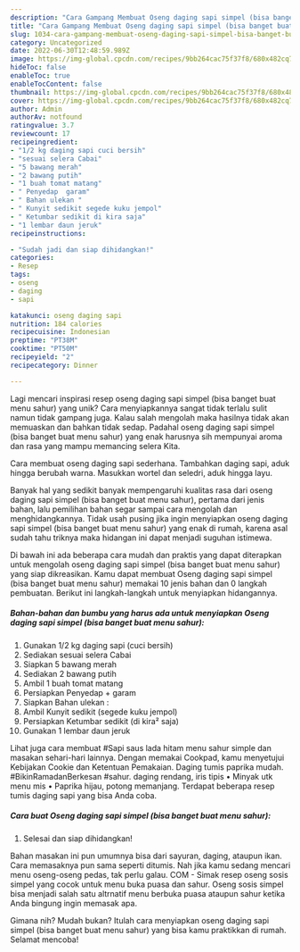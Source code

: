 ```yaml
---
description: "Cara Gampang Membuat Oseng daging sapi simpel (bisa banget buat menu sahur) yang Mantap"
title: "Cara Gampang Membuat Oseng daging sapi simpel (bisa banget buat menu sahur) yang Mantap"
slug: 1034-cara-gampang-membuat-oseng-daging-sapi-simpel-bisa-banget-buat-menu-sahur-yang-mantap
category: Uncategorized
date: 2022-06-30T12:48:59.989Z
image: https://img-global.cpcdn.com/recipes/9bb264cac75f37f8/680x482cq70/oseng-daging-sapi-simpel-bisa-banget-buat-menu-sahur-foto-resep-utama.jpg
hideToc: false
enableToc: true
enableTocContent: false
thumbnail: https://img-global.cpcdn.com/recipes/9bb264cac75f37f8/680x482cq70/oseng-daging-sapi-simpel-bisa-banget-buat-menu-sahur-foto-resep-utama.jpg
cover: https://img-global.cpcdn.com/recipes/9bb264cac75f37f8/680x482cq70/oseng-daging-sapi-simpel-bisa-banget-buat-menu-sahur-foto-resep-utama.jpg
author: Admin
authorAv: notfound
ratingvalue: 3.7
reviewcount: 17
recipeingredient:
- "1/2 kg daging sapi cuci bersih"
- "sesuai selera Cabai"
- "5 bawang merah"
- "2 bawang putih"
- "1 buah tomat matang"
- " Penyedap  garam"
- " Bahan ulekan "
- " Kunyit sedikit segede kuku jempol"
- " Ketumbar sedikit di kira saja"
- "1 lembar daun jeruk"
recipeinstructions:

- "Sudah jadi dan siap dihidangkan!"
categories:
- Resep
tags:
- oseng
- daging
- sapi

katakunci: oseng daging sapi 
nutrition: 184 calories
recipecuisine: Indonesian
preptime: "PT38M"
cooktime: "PT50M"
recipeyield: "2"
recipecategory: Dinner

---
```





Lagi mencari inspirasi resep oseng daging sapi simpel (bisa banget buat menu sahur) yang unik? Cara menyiapkannya sangat tidak terlalu sulit namun tidak gampang juga. Kalau salah mengolah maka hasilnya tidak akan memuaskan dan bahkan tidak sedap. Padahal oseng daging sapi simpel (bisa banget buat menu sahur) yang enak harusnya sih mempunyai aroma dan rasa yang mampu memancing selera Kita.





Cara membuat oseng daging sapi sederhana. Tambahkan daging sapi, aduk hingga berubah warna. Masukkan wortel dan seledri, aduk hingga layu.

Banyak hal yang sedikit banyak mempengaruhi kualitas rasa dari oseng daging sapi simpel (bisa banget buat menu sahur), pertama dari jenis bahan, lalu pemilihan bahan segar sampai cara mengolah dan menghidangkannya. Tidak usah pusing jika ingin menyiapkan oseng daging sapi simpel (bisa banget buat menu sahur) yang enak di rumah, karena asal sudah tahu triknya maka hidangan ini dapat menjadi suguhan istimewa.






Di bawah ini ada beberapa cara mudah dan praktis yang dapat diterapkan untuk mengolah oseng daging sapi simpel (bisa banget buat menu sahur) yang siap dikreasikan. Kamu dapat membuat Oseng daging sapi simpel (bisa banget buat menu sahur) memakai 10 jenis bahan dan 0 langkah pembuatan. Berikut ini langkah-langkah untuk menyiapkan hidangannya.

<!--inarticleads1-->

##### Bahan-bahan dan bumbu yang harus ada untuk menyiapkan Oseng daging sapi simpel (bisa banget buat menu sahur):

1. Gunakan 1/2 kg daging sapi (cuci bersih)
1. Sediakan sesuai selera Cabai
1. Siapkan 5 bawang merah
1. Sediakan 2 bawang putih
1. Ambil 1 buah tomat matang
1. Persiapkan  Penyedap + garam
1. Siapkan  Bahan ulekan :
1. Ambil  Kunyit sedikit (segede kuku jempol)
1. Persiapkan  Ketumbar sedikit (di kira² saja)
1. Gunakan 1 lembar daun jeruk


Lihat juga cara membuat #Sapi saus lada hitam menu sahur simple dan masakan sehari-hari lainnya. Dengan memakai Cookpad, kamu menyetujui Kebijakan Cookie dan Ketentuan Pemakaian. Daging tumis paprika mudah. #BikinRamadanBerkesan #sahur. daging rendang, iris tipis • Minyak utk menu mis • Paprika hijau, potong memanjang. Terdapat beberapa resep tumis daging sapi yang bisa Anda coba. 

<!--inarticleads2-->

##### Cara buat Oseng daging sapi simpel (bisa banget buat menu sahur):


1. Selesai dan siap dihidangkan!

Bahan masakan ini pun umumnya bisa dari sayuran, daging, ataupun ikan. Cara memasaknya pun sama seperti ditumis. Nah jika kamu sedang mencari menu oseng-oseng pedas, tak perlu galau. COM - Simak resep oseng sosis simpel yang cocok untuk menu buka puasa dan sahur. Oseng sosis simpel bisa menjadi salah satu altrnatif menu berbuka puasa ataupun sahur ketika Anda bingung ingin memasak apa. 

Gimana nih? Mudah bukan? Itulah cara menyiapkan oseng daging sapi simpel (bisa banget buat menu sahur) yang bisa kamu praktikkan di rumah. Selamat mencoba!
